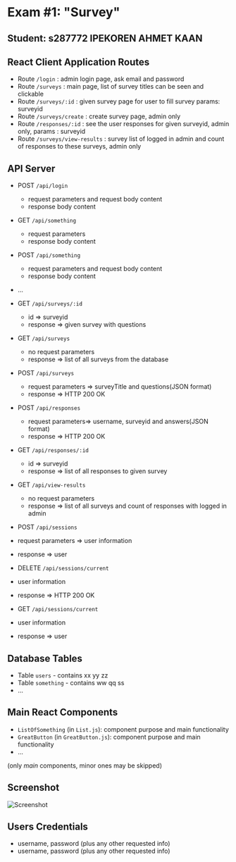 # Exam #1: "Survey"
## Student: s287772 IPEKOREN AHMET KAAN

## React Client Application Routes


- Route `/login` : admin login page, ask email and password
- Route `/surveys` : main page, list of survey titles can be seen and clickable
- Route `/surveys/:id` : given survey page for user to fill survey params: surveyid
- Route `/surveys/create` : create survey page, admin only
- Route `/responses/:id` : see the user responses for given surveyid, admin only, params : surveyid
- Route `/surveys/view-results` : survey list of logged in admin and count of responses to these surveys, admin only

## API Server

- POST `/api/login`
  - request parameters and request body content
  - response body content
- GET `/api/something`
  - request parameters
  - response body content
- POST `/api/something`
  - request parameters and request body content
  - response body content
- ...

- GET `/api/surveys/:id`
  - id => surveyid
  - response =>  given survey with questions

- GET `/api/surveys`
  -  no request parameters
  -  response => list of all surveys from the database

- POST `/api/surveys`
  - request parameters => surveyTitle and questions(JSON format)
  - response => HTTP 200 OK

- POST `/api/responses`
  - request parameters=> username, surveyid and answers(JSON format)
  - response => HTTP 200 OK

- GET `/api/responses/:id`
  -  id => surveyid
  -  response => list of all responses to given survey

- GET `/api/view-results`
  -  no request parameters
  -  response => list of all surveys and count of responses with logged in admin

- POST `/api/sessions`
-  request parameters => user information
-  response => user

- DELETE `/api/sessions/current`
 - user information
 - response => HTTP 200 OK

- GET `/api/sessions/current`
 - user information
 - response => user




## Database Tables

- Table `users` - contains xx yy zz
- Table `something` - contains ww qq ss
- ...

## Main React Components

- `ListOfSomething` (in `List.js`): component purpose and main functionality
- `GreatButton` (in `GreatButton.js`): component purpose and main functionality
- ...

(only _main_ components, minor ones may be skipped)

## Screenshot

![Screenshot](./img/screenshot.jpg)

## Users Credentials

- username, password (plus any other requested info)
- username, password (plus any other requested info)
